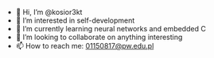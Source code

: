 - 👋 Hi, I’m @kosior3kt
- 👀 I’m interested in self-development
- 🌱 I’m currently learning neural networks and embedded C
- 💞️ I’m looking to collaborate on anything interesting
- 📫 How to reach me:
  01150817@pw.edu.pl

<!---
kosior3kt/kosior3kt is a ✨ special ✨ repository because its `README.md` (this file) appears on your GitHub profile.
You can click the Preview link to take a look at your changes.
--->
